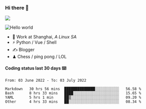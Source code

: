 ### Hi there 👋
![](https://komarev.com/ghpvc/?username=Xuhandsome)


<img src="https://github-readme-stats.vercel.app/api?username=XuHandsome&show_icons=true&theme=merko" alt="Hello world">

<br/>

- 🍻  Work at Shanghai, _A Linux SA_
- ⚡  Python / Vue / Shell
- ✍️  Blogger
- ♟  Chess / ping pong / LOL

#### Coding status last 30 days ⌨️

<!--START_SECTION:waka-->

```text
From: 03 June 2022 - To: 03 July 2022

Markdown   30 hrs 56 mins  ██████████████░░░░░░░░░░░   56.58 %
Bash       8 hrs 33 mins   ████░░░░░░░░░░░░░░░░░░░░░   15.65 %
YAML       5 hrs 1 min     ██▒░░░░░░░░░░░░░░░░░░░░░░   09.20 %
Other      4 hrs 33 mins   ██░░░░░░░░░░░░░░░░░░░░░░░   08.34 %
```

<!--END_SECTION:waka-->
